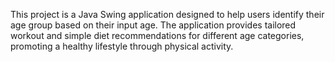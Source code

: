 This project is a Java Swing application designed to help users identify their age group based on their input age. The application provides tailored workout and simple diet recommendations for different age categories, promoting a healthy lifestyle through physical activity.
